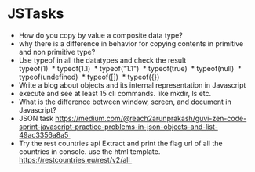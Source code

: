# JSTasks
* How do you copy by value a composite data type? 
* why there is a difference in behavior for copying contents in primitive and non primitive type?  
* Use typeof in all the datatypes and check the result     
   typeof(1)     * typeof(1.1)     * typeof("1.1")     * typeof(true)     * typeof(null)     * typeof(undefined)     * typeof([])     * typeof({}) 
* Write a blog about objects and its internal representation in Javascript
* execute and see at least 15 cli commands. like mkdir, ls etc. 
* What is the difference between window, screen, and document in Javascript? 
* JSON task https://medium.com/@reach2arunprakash/guvi-zen-code-sprint-javascript-practice-problems-in-json-objects-and-list-49ac3356a8a5 
* Try the rest countries api Extract and print the flag url of all the countries in console. use the html template.  https://restcountries.eu/rest/v2/all 
